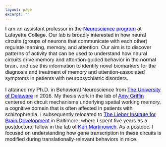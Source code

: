 ```yaml
---
layout: page
excerpt: ""
---
```

<span style="font-size:1.2em; font-family:sans-serif;">I am an assistant professor in the [<font color="blue">Neuroscience program</font>](https://neuroscience.lafayette.edu/) at Lafayette College. Our lab is broadly interested in how neural circuits (groups of neurons that communicate with each other) regulate learning, memory, and attention. Our aim is to discover patterns of activity that can be used to understand how neural circuits drive memory and attention-guided behavior in the normal brain, and use this information to identify novel biomarkers for the diagnosis and treatment of memory and attention-associated symptoms in patients with neuropsychiatric disorders.</span>
<br><br>
<span style="font-size:1.2em; font-family:sans-serif;">I attained my Ph.D. in Behavioral Neuroscience from [<font color="blue">The University of Delaware</font>](https://www.psych.udel.edu/graduate/areas-of-study/behavioral-neuroscience) in 2016. My thesis work in the lab of [<font color="blue">Amy Griffin</font>](https://amygriff1.wixsite.com/website) centered on circuit mechanisms underlying spatial working memory, a cognitive domain that is often affected in patients with schizophrenia. I subsequently relocated to [<font color="blue">The Lieber Institute for Brain Development</font>](https://www.libd.org) in Baltimore, where I spent five years as a postdoctoral fellow in the lab of [<font color="blue">Keri Martinowich</font>](https://neuroscience.jhu.edu/research/faculty/56). As a postdoc, I focused on understanding how gene transcription in these circuits is modified during translationally-relevant behaviors in mice.</span>

